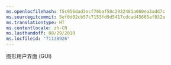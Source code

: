 ```yaml
---
ms.openlocfilehash: f5c956dad3ecf70baf50c2932481a060ea3add7c
ms.sourcegitcommit: 5ef0d02cb57c7153fd9d5417cdcad45665af832e
ms.translationtype: HT
ms.contentlocale: zh-CN
ms.lasthandoff: 08/29/2019
ms.locfileid: "71138926"
---
```

图形用户界面 (GUI)